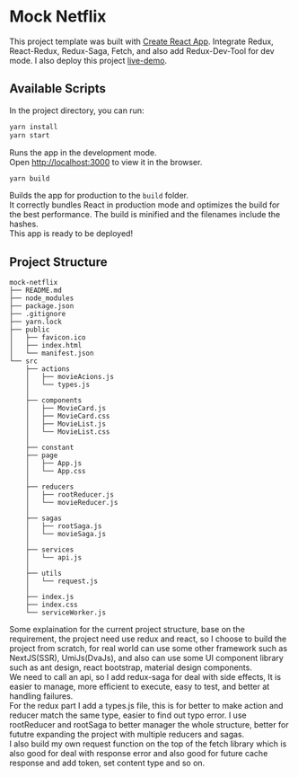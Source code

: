 # Mock Netflix
This project template was built with [Create React App](https://github.com/facebookincubator/create-react-app).
Integrate Redux, React-Redux, Redux-Saga, Fetch, and also add Redux-Dev-Tool for dev mode.
I also deploy this project [live-demo](http://178.128.3.90/).
## Available Scripts
In the project directory, you can run:
```sh
yarn install
yarn start
```
Runs the app in the development mode.<br>
Open [http://localhost:3000](http://localhost:3000) to view it in the browser.
```sh
yarn build
```
Builds the app for production to the `build` folder.<br>
It correctly bundles React in production mode and optimizes the build for the best performance.
The build is minified and the filenames include the hashes.<br>
This app is ready to be deployed!
## Project Structure
```
mock-netflix
├── README.md
├── node_modules
├── package.json
├── .gitignore
├── yarn.lock
├── public
│   ├── favicon.ico
│   ├── index.html
│   └── manifest.json
└── src
    ├── actions
    │   ├── movieAcions.js
    │   └── types.js
    │
    ├── components
    │   ├── MovieCard.js
    │   ├── MovieCard.css
    │   ├── MovieList.js
    │   └── MovieList.css
    │
    ├── constant
    ├── page
    │   ├── App.js
    │   └── App.css
    │
    ├── reducers
    │   ├── rootReducer.js
    │   └── movieReducer.js
    │
    ├── sagas
    │   ├── rootSaga.js
    │   └── movieSaga.js
    │
    ├── services
    │   └── api.js
    │
    ├── utils
    │   └── request.js
    │
    ├── index.js
    ├── index.css
    └── serviceWorker.js
```
Some explaination for the current project structure, base on the requirement, the project need use redux and react, so I choose to build the project from scratch, for real world can use some other framework such as NextJS(SSR), UmiJs(DvaJs), and also can use some UI component library such as ant design, react bootstrap, material design components.<br>
We need to call an api, so I add redux-saga for deal with side effects, It is easier to manage, more efficient to execute, easy to test, and better at handling failures.<br>
For the redux part I add a types.js file, this is for better to make action and reducer match the same type, easier to find out typo error. I use rootReducer and rootSaga to better manager the whole structure, better for fututre expanding the project with multiple reducers and sagas.<br>
I also build my own request function on the top of the fetch library which is also good for deal with response error and also good for future cache response and add token, set content type and so on.<br>





